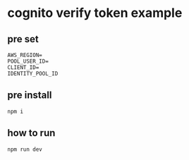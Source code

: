 # cognito verify token example


## pre set
```script==
AWS_REGION=
POOL_USER_ID=
CLIENT_ID=
IDENTITY_POOL_ID
```

## pre install

```script===
npm i
```

## how to run 

```script==
npm run dev
```